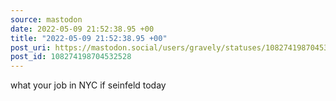```yaml
---
source: mastodon
date: 2022-05-09 21:52:38.95 +00
title: "2022-05-09 21:52:38.95 +00"
post_uri: https://mastodon.social/users/gravely/statuses/108274198704532528
post_id: 108274198704532528
---
```

what your job in NYC if seinfeld today


